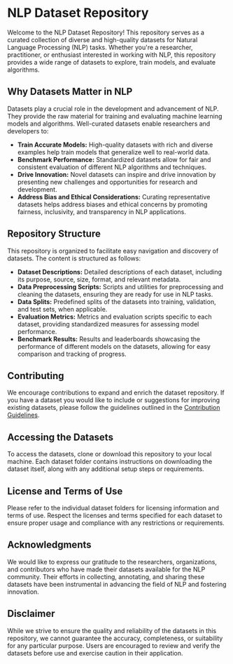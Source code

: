 # NLP Dataset Repository

Welcome to the NLP Dataset Repository! This repository serves as a curated collection of diverse and high-quality datasets for Natural Language Processing (NLP) tasks. Whether you're a researcher, practitioner, or enthusiast interested in working with NLP, this repository provides a wide range of datasets to explore, train models, and evaluate algorithms.

## Why Datasets Matter in NLP

Datasets play a crucial role in the development and advancement of NLP. They provide the raw material for training and evaluating machine learning models and algorithms. Well-curated datasets enable researchers and developers to:

- **Train Accurate Models:** High-quality datasets with rich and diverse examples help train models that generalize well to real-world data.
- **Benchmark Performance:** Standardized datasets allow for fair and consistent evaluation of different NLP algorithms and techniques.
- **Drive Innovation:** Novel datasets can inspire and drive innovation by presenting new challenges and opportunities for research and development.
- **Address Bias and Ethical Considerations:** Curating representative datasets helps address biases and ethical concerns by promoting fairness, inclusivity, and transparency in NLP applications.

## Repository Structure

This repository is organized to facilitate easy navigation and discovery of datasets. The content is structured as follows:

- **Dataset Descriptions:** Detailed descriptions of each dataset, including its purpose, source, size, format, and relevant metadata.
- **Data Preprocessing Scripts:** Scripts and utilities for preprocessing and cleaning the datasets, ensuring they are ready for use in NLP tasks.
- **Data Splits:** Predefined splits of the datasets into training, validation, and test sets, when applicable.
- **Evaluation Metrics:** Metrics and evaluation scripts specific to each dataset, providing standardized measures for assessing model performance.
- **Benchmark Results:** Results and leaderboards showcasing the performance of different models on the datasets, allowing for easy comparison and tracking of progress.

## Contributing

We encourage contributions to expand and enrich the dataset repository. If you have a dataset you would like to include or suggestions for improving existing datasets, please follow the guidelines outlined in the [Contribution Guidelines](CONTRIBUTING.md).

## Accessing the Datasets

To access the datasets, clone or download this repository to your local machine. Each dataset folder contains instructions on downloading the dataset itself, along with any additional setup steps or requirements.

## License and Terms of Use

Please refer to the individual dataset folders for licensing information and terms of use. Respect the licenses and terms specified for each dataset to ensure proper usage and compliance with any restrictions or requirements.

## Acknowledgments

We would like to express our gratitude to the researchers, organizations, and contributors who have made their datasets available for the NLP community. Their efforts in collecting, annotating, and sharing these datasets have been instrumental in advancing the field of NLP and fostering innovation.

## Disclaimer

While we strive to ensure the quality and reliability of the datasets in this repository, we cannot guarantee the accuracy, completeness, or suitability for any particular purpose. Users are encouraged to review and verify the datasets before use and exercise caution in their application.

